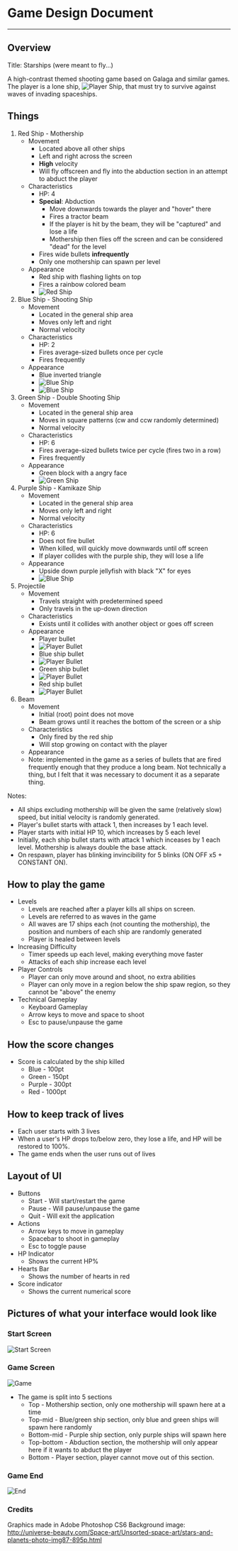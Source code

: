 # Game Design Document
----

## Overview
Title: Starships (were meant to fly...)

A high-contrast themed shooting game based on Galaga and similar games. The player is a lone ship, ![Player Ship](images/actualplayer.png), that must try to survive against waves of invading spaceships.

## Things
1. Red Ship - Mothership
	* Movement
		* Located above all other ships
		* Left and right across the screen 
		* **High** velocity
		* Will fly offscreen and fly into the abduction section in an attempt to abduct the player
	* Characteristics
		* HP: 4
		* **Special**: Abduction
			* Move downwards towards the player and "hover" there
			* Fires a tractor beam
			* If the player is hit by the beam, they will be "captured" and lose a life
			* Mothership then flies off the screen and can be considered "dead" for the level
		* Fires wide bullets **infrequently**
		* Only one mothership can spawn per level
	* Appearance
		* Red ship with flashing lights on top
		* Fires a rainbow colored beam
		* ![Red Ship](images/mothership.gif)
2. Blue Ship - Shooting Ship
	* Movement
		* Located in the general ship area
		* Moves only left and right
		* Normal velocity
	* Characteristics
		* HP: 2	 
		* Fires average-sized bullets once per cycle
		* Fires frequently
	* Appearance
		* Blue inverted triangle
		* ![Blue Ship](images/actualblue-1.png)
		* ![Blue Ship](images/actualblue-2.png)
3. Green Ship - Double Shooting Ship
	* Movement
		* Located in the general ship area
		* Moves in square patterns (cw and ccw randomly determined)
		* Normal velocity
	* Characteristics
		* HP: 6
		* Fires average-sized bullets twice per cycle (fires two in a row)
		* Fires frequently
	* Appearance
		* Green block with a angry face
		* ![Green Ship](images/actualgreen-2.png)
4. Purple Ship - Kamikaze Ship
	* Movement
		* Located in the general ship area
		* Moves only left and right
		* Normal velocity
	* Characteristics
		* HP: 6
		* Does not fire bullet
		* When killed, will quickly move downwards until off screen
		* If player collides with the purple ship, they will lose a life
	* Appearance
		* Upside down purple jellyfish with black "X" for eyes
		* ![Blue Ship](images/actualpurple.png)
5. Projectile
	* Movement
		* Travels straight with predetermined speed
		* Only travels in the up-down direction
	* Characteristics
		* Exists until it collides with another object or goes off screen
	* Appearance
		* Player bullet
		* ![Player Bullet](images/bullet.png)
		* Blue ship bullet
		* ![Player Bullet](images/bluebullet.png)
		* Green ship bullet
		* ![Player Bullet](images/greenbullet.png)
		* Red ship bullet
		* ![Player Bullet](images/redbullet.png)
6. Beam
	* Movement
		* Initial (root) point does not move
		* Beam grows until it reaches the bottom of the screen or a ship
	* Characteristics
		* Only fired by the red ship
		* Will stop growing on contact with the player
	* Appearance
	* Note: implemented in the game as a series of bullets that are fired frequently enough that they produce a long beam. Not technically a thing, but I felt that it was necessary to document it as a separate thing.

Notes:
* All ships excluding mothership will be given the same (relatively slow) speed, but initial velocity is randomly generated.
* Player's bullet starts with attack 1, then increases by 1 each level.
* Player starts with initial HP 10, which increases by 5 each level
* Initially, each ship bullet starts with attack 1 which inceases by 1 each level. Mothership is always double the base attack.
* On respawn, player has blinking invincibility for 5 blinks (ON OFF x5 + CONSTANT ON).

## How to play the game

* Levels
	* Levels are reached after a player kills all ships on screen. 
	* Levels are referred to as waves in the game
	* All waves are 17 ships each (not counting the mothership), the position and numbers of each ship are randomly generated
	* Player is healed between levels
* Increasing Difficulty
	* Timer speeds up each level, making everything move faster
	* Attacks of each ship increase each level
* Player Controls
	* Player can only move around and shoot, no extra abilities
	* Player can only move in a region below the ship spaw region, so they cannot be "above" the enemy
* Technical Gameplay
	* Keyboard Gameplay
	* Arrow keys to move and space to shoot
	* Esc to pause/unpause the game

## How the score changes
* Score is calculated by the ship killed
	* Blue - 100pt
	* Green - 150pt
	* Purple - 300pt
	* Red - 1000pt

## How to keep track of lives
* Each user starts with 3 lives
* When a user's HP drops to/below zero, they lose a life, and HP will be restored to 100%. 
* The game ends when the user runs out of lives

## Layout of UI
* Buttons
	* Start - Will start/restart the game
	* Pause - Will pause/unpause the game
	* Quit - Will exit the application
* Actions
	* Arrow keys to move in gameplay
	* Spacebar to shoot in gameplay
	* Esc to toggle pause
* HP Indicator
	* Shows the current HP%
* Hearts Bar
	* Shows the number of hearts in red
* Score indicator
	* Shows the current numerical score

## Pictures of what your interface would look like

### Start Screen
![Start Screen](images/startscreen.png "Start Screen")

### Game Screen
![Game](images/playscreen.png "Game")

* The game is split into 5 sections
	* Top - Mothership section, only one mothership will spawn here at a time
	* Top-mid - Blue/green ship section, only blue and green ships will spawn here randomly
	* Bottom-mid - Purple ship section, only purple ships will spawn here
	* Top-bottom - Abduction section, the mothership will only appear here if it wants to abduct the player
	* Bottom - Player section, player cannot move out of this section.

### Game End
![End](images/endscreen.png "End")

### Credits
Graphics made in Adobe Photoshop CS6
Background image: http://universe-beauty.com/Space-art/Unsorted-space-art/stars-and-planets-photo-img87-895p.html

